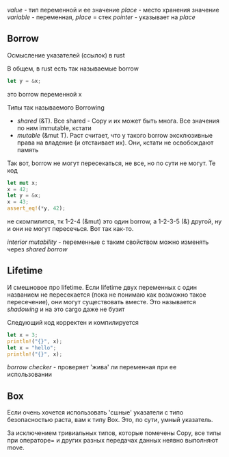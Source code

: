 _value_ - тип переменной и ее значение
_place_ - место хранения значение
_variable_ - переменная, _place_ = стек
_pointer_ - указывает на _place_

## Borrow
Осмысление указателей (ссылок) в rust

В общем, в rust есть так называемые borrow
```rust
let y = &x;
```
это borrow переменной x

Типы так называемого Borrowing
+ *shared* (&T). Все shared - Copy и их может быть многа. Все значения по ним immutable, кстати
+ *mutable* (&mut T). Раст считает, что у такого borrow эксклюзивные права на владение (и отстаивает их). Они, кстати не освобождают память

Так вот, borrow не могут пересекаться, не все, но по сути не могут. Те код
```rust
let mut x;
x = 42;
let y = &x;
x = 43;
assert_eq!(*y, 42);
```
не скомпилится, тк 1-2-4 (&mut) это один borrow, а 1-2-3-5 (&) другой, ну и они не могут пересечься. Вот так как-то. 

*interior mutability* - переменные с таким свойством можно изменять через *shared borrow* 

## Lifetime

И смешновое про lifetime. 
Если lifetime двух переменных с один названием не пересекается (пока не понимаю как возможно такое пересечение), они могут существовать вместе. Это называется *shadowing* и на это cargo даже не бузит

Следующий код корректен и компилируется
```rust
let x = 3;
println!("{}", x);
let x = "hello";
println!("{}", x);
```

*borrow checker* - проверяет 'жива' ли переменная при ее использовании
## Box

Если очень хочется использовать 'cшные' указатели с типо безопасностью раста, вам к типу Box. Это, по сути, умный указатель. 

За исключением тривиальных типов, которые помечены Copy, все типы при операторе= и других разных передачах данных неявно выполняют move. 

